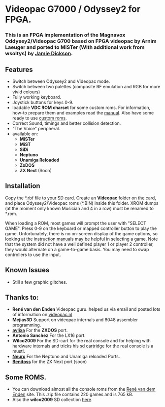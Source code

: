 # Videopac G7000 / Odyssey2 for FPGA.

### This is an FPGA implementation of the Magnavox Oddysey2/Videopac G700 based on FPGA videopac by Arnim Laeuger and ported to MiSTer (With additional work from wsoltys) by [Jamie Dickson](https://github.com/Kitrinx).

## Features
 * Switch between Odyssey2 and Videopac mode.
 * Switch between two palettes (composite RF emulation and RGB for more vivid colours)
 * Fully working keyboard.
 * Joystick buttons for keys 0-9.
 * loadable **VDC ROM charset** for some custom roms. For information, how-to prepare them and examples read the [manual](https://github.com/RW-FPGA-devel-Team/Videopac-G7000/tree/main/doc/Charset%20Edit). Also have some ready to use [custom roms](https://github.com/RW-FPGA-devel-Team/Videopac-G7000/tree/main/custom_roms).
 * Correct Sound, timings and better collision detection.
 * "The Voice" peripheral.
 * available on:
   * **MiSTer**
   * **MiST**
   * **SiDi**
   * **Neptuno**
   * **Unamiga Reloaded**
   * **ZxDOS**
   * **ZX Next** (Soon)
 

## Installation
Copy the *.rbf file to your SD card. Create an **Videopac** folder on the card, and place Odyssey2/Videopac roms (\*.BIN) inside this folder. XROM dumps (at the moment only known Musician and 4 in a row) must be renamed to \*.rom.

When loading a ROM, most games will prompt the user with "SELECT GAME". Press 0-9 on the keyboard or mapped controller button to play the game. Unfortunately, there is no on-screen display of the game options, so looking at the [instruction manuals](https://videopac.ch/) may be helpful in selecting a game. Note that the system did not have a well defined player 1 or player 2 controller, they would alternate on a game-to-game basis. You may need to swap controllers to use the input.

## Known Issues

* Still a few graphic glitches.

## Thanks to:

* **René van den Enden** Videopac guru. helped us via email and posted lots of information on [videopac.nl](http://www.videopac.nl)
* **Mejias3D** Support on videopac internals and 8048 assembler programming.
* [**avlixa**](https://github.com/avlixa) For the **ZXDOS** port.
* **Antonio Sanchez** For the LX16 port.
* **Wilco2009** For the SD-cart for the real console and for helping with hardware internals and tricks his [sd cartridge](https://wilco2009.blogspot.com/2020/) for the real console is a must!.
* [**Neuro**](https://github.com/neurorulez) For the Neptuno and Unamiga reloaded Ports.
* [**Benitoss**](https://github.com/benitoss) for the ZX Next port (soon)

## Some ROMS.
*  You can download almost all the console roms from the [René van dem Enden](http://www.ozyr.com/rene/VP_O2-roms777.zip) site. This .zip file contains 220 games and is 765 kB. 
* Also the **wilco2009** SD collection [here](https://1drv.ms/u/s!Avo9sa7McTNBjbJPgZ2FjR_3bj3Pig). 
